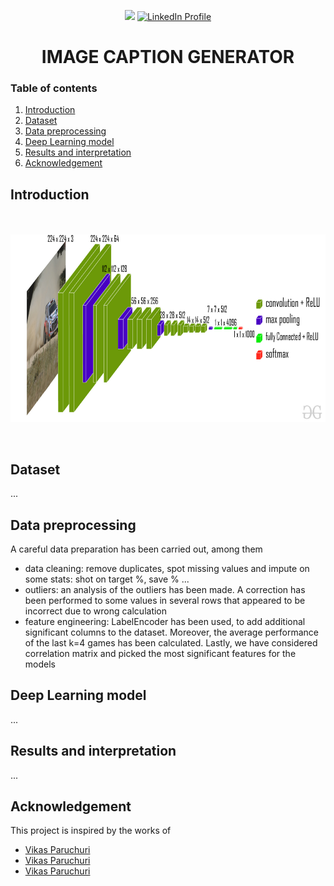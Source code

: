 <p align="center">

<img src="https://img.shields.io/badge/made%20by-Binh%20Hong%20Ngoc-green">
<a href="https://www.linkedin.com/in/binhhongngoc/">
  <img src="https://img.shields.io/badge/-LinkedIn-blue?style=flat&logo=linkedin&logoColor=white" alt="LinkedIn Profile">
</a>
</p>

<h1 align="center"> IMAGE CAPTION GENERATOR </h1>

  
<h3> Table of contents </h3>
<ol>
    <li><a href="#intro">Introduction</a></li>
    <li><a href="#data">Dataset</a></li>
    <li><a href="#preprocessing">Data preprocessing</a></li>
    <li><a href="#models">Deep Learning model</a></li>
    <li><a href="#results">Results and interpretation</a> </li>
    <li><a href="#acknowledgement">Acknowledgement</a></li>
</ol>

<h2 id="intro">Introduction</h2>


<p align="center">
<br><br><img src="Pictures/VGG16.jpg" width="600" height="300">
</p>
<br>
<p>
<h2 id="data">Dataset</h2>

...

<h2 id="preprocessing">Data preprocessing</h2>
A careful data preparation has been carried out, among them
<ul>
    <li> data cleaning: remove duplicates, spot missing values and impute on some stats: shot on target %, save % ...</li>
    <li> outliers: an analysis of the outliers has been made. A correction has been performed to some values in several rows that appeared to be incorrect due to wrong calculation </li>
    <li> feature engineering: LabelEncoder has been used, to add additional significant columns to the dataset. Moreover, the average performance of the last k=4 games has been calculated. Lastly, we have considered correlation matrix and picked the most significant features for the models </li>
</ul>

<h2 id="models">Deep Learning model</h2>

...

</ul>

 <h2 id="results">Results and interpretation</h2>
...


<h2 id="acknowledgement">Acknowledgement</h2>
This project is inspired by the works of 
<ul>
    <li> <a href="https://www.youtube.com/watch?v=Nt7WJa2iu0s&list=PLQ22X3eLL96fi00hQL2VNaX-OKuDZ3H7s&index=11"> Vikas Paruchuri</a> </li>
    <li> <a href="https://www.youtube.com/watch?v=Nt7WJa2iu0s&list=PLQ22X3eLL96fi00hQL2VNaX-OKuDZ3H7s&index=11"> Vikas Paruchuri</a> </li>
    <li> <a href="https://www.youtube.com/watch?v=Nt7WJa2iu0s&list=PLQ22X3eLL96fi00hQL2VNaX-OKuDZ3H7s&index=11"> Vikas Paruchuri</a> </li>
  
</ul>
